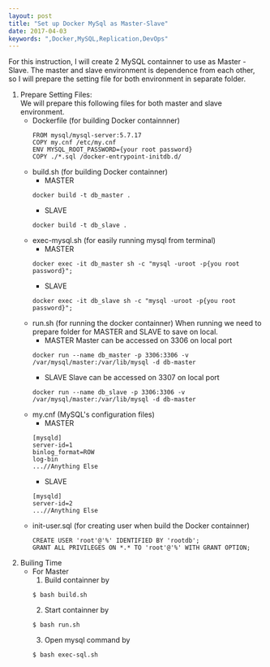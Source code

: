 ```yaml
---
layout: post
title: "Set up Docker MySql as Master-Slave"
date: 2017-04-03
keywords: ",Docker,MySQL,Replication,DevOps"
---
```


For this instruction, I will create 2 MySQL containner to use as Master - Slave.
The master and slave environment is dependence from  each other,
so I will prepare the setting file for both environment in separate folder.

1. Prepare Setting Files:<br/>
    We will prepare this following files for both master and slave environment.
    - Dockerfile (for building Docker containnner)
        ```
        FROM mysql/mysql-server:5.7.17
        COPY my.cnf /etc/my.cnf
        ENV MYSQL_ROOT_PASSWORD={your root password}
        COPY ./*.sql /docker-entrypoint-initdb.d/
        ```
    - build.sh (for building Docker containner)
        - MASTER
        ```
        docker build -t db_master .
        ```
        - SLAVE
        ```
        docker build -t db_slave .
        ```  
    - exec-mysql.sh (for easily running mysql from terminal)
        - MASTER
        ```
        docker exec -it db_master sh -c "mysql -uroot -p{you root password}";
        ```
        - SLAVE
        ```
        docker exec -it db_slave sh -c "mysql -uroot -p{you root password}";
        ```  
    - run.sh (for running the docker containner)
        When running we need to prepare folder for MASTER and SLAVE to save on local.
        - MASTER
        Master can be accessed on 3306 on local port
        ```
        docker run --name db_master -p 3306:3306 -v /var/mysql/master:/var/lib/mysql -d db-master
        ```
        - SLAVE
        Slave can be accessed on 3307 on local port
        ```
        docker run --name db_slave -p 3306:3306 -v /var/mysql/master:/var/lib/mysql -d db-master
        ```  
    - my.cnf (MySQL's configuration files)
        - MASTER
        ```
        [mysqld]
        server-id=1
        binlog_format=ROW
        log-bin
        ...//Anything Else
        ```
        - SLAVE
        ```
        [mysqld]
        server-id=2
        ...//Anything Else
        ```  
    - init-user.sql (for creating user when build the Docker containner)
        ```
        CREATE USER 'root'@'%' IDENTIFIED BY 'rootdb';
        GRANT ALL PRIVILEGES ON *.* TO 'root'@'%' WITH GRANT OPTION; 
        ```  
2. Builing Time
    - For Master
        1. Build containner by 
        ```
        $ bash build.sh
        ```
        2. Start containner by 
        ```
        $ bash run.sh
        ```
        3. Open mysql command by 
        ```
        $ bash exec-sql.sh
        ```
